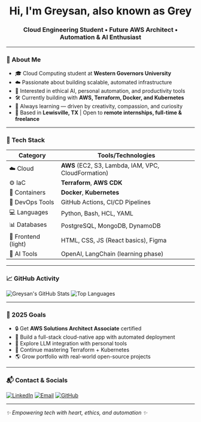 

<h1 align="center">Hi, I'm Greysan, also known as Grey </h1>
<h3 align="center">Cloud Engineering Student • Future AWS Architect • Automation & AI Enthusiast</h3>

<p align="center">
 

---

### 🌟 About Me

- 🎓 Cloud Computing student at **Western Governors University**
- ☁️ Passionate about building scalable, automated infrastructure
- 🧠 Interested in ethical AI, personal automation, and productivity tools
- 🛠️ Currently building with **AWS, Terraform, Docker, and Kubernetes**
- 🧩 Always learning — driven by creativity, compassion, and curiosity
- 📍 Based in **Lewisville, TX** | Open to **remote internships, full-time & freelance**

---

### 🧰 Tech Stack

| Category         | Tools/Technologies |
|------------------|--------------------|
| ☁️ Cloud         | **AWS** (EC2, S3, Lambda, IAM, VPC, CloudFormation) |
| ⚙️ IaC            | **Terraform**, **AWS CDK** |
| 🐳 Containers     | **Docker**, **Kubernetes** |
| 🧪 DevOps Tools   | GitHub Actions, CI/CD Pipelines |
| 💻 Languages      | Python, Bash, HCL, YAML |
| 📊 Databases      | PostgreSQL, MongoDB, DynamoDB |
| 🎨 Frontend (light) | HTML, CSS, JS (React basics), Figma |
| 🧠 AI Tools       | OpenAI, LangChain (learning phase) |

---

### 📈 GitHub Activity

![Greysan's GitHub Stats](https://github-readme-stats.vercel.app/api?username=greygeorge&show_icons=true&theme=radical)
![Top Languages](https://github-readme-stats.vercel.app/api/top-langs/?username=greygeorge&layout=compact&theme=radical)

<!-- Optional: Add GitHub streak stats
![GitHub Streak](https://streak-stats.demolab.com/?user=greygeorge&theme=radical)
-->

---

### 🎯 2025 Goals

- 🔒 Get **AWS Solutions Architect Associate** certified
- 🧱 Build a full-stack cloud-native app with automated deployment
- 🤖 Explore LLM integration with personal tools
- 🧠 Continue mastering Terraform + Kubernetes
- 🌎 Grow portfolio with real-world open-source projects

---

### 📬 Contact & Socials

[![LinkedIn](https://img.shields.io/badge/-LinkedIn-0A66C2?style=flat&logo=linkedin&logoColor=white)](https://www.linkedin.com/in/greysan-george-69728521b)
[![Email](https://img.shields.io/badge/-Email-D14836?style=flat&logo=gmail&logoColor=white)](mailto:ggreysan@gmail.com)
[![GitHub](https://img.shields.io/badge/-GitHub-181717?style=flat&logo=github&logoColor=white)](https://github.com/greygeorge)

---

_✨ Empowering tech with heart, ethics, and automation ✨_
